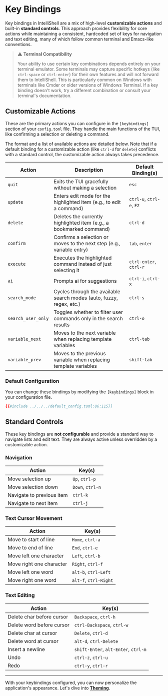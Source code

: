 # Key Bindings

Key bindings in IntelliShell are a mix of high-level **customizable actions** and built-in **standard controls**. This
approach provides flexibility for core actions while maintaining a consistent, hardcoded set of keys for navigation and
text editing, many of which follow common terminal and Emacs-like conventions.

> ⚠️ **Terminal Compatibility**
>
> Your ability to use certain key combinations depends entirely on your terminal emulator. Some terminals may capture
> specific hotkeys (like `ctrl-space` or `ctrl-enter`) for their own features and will not forward them to
> IntelliShell. This is particularly common on Windows with terminals like Cmder or older versions of Windows Terminal.
> If a key binding doesn't work, try a different combination or consult your terminal's documentation.

## Customizable Actions

These are the primary actions you can configure in the `[keybindings]` section of your `config.toml` file. They handle
the main functions of the TUI, like confirming a selection or deleting a command.

The format and a list of available actions are detailed below. Note that if a default binding for a customizable action
(like `ctrl-d` for `delete`) conflicts with a standard control, the customizable action always takes precedence.

| Action             | Description                                                           | Default Binding(s)        |
| ------------------ | --------------------------------------------------------------------- | ------------------------- |
| `quit`             | Exits the TUI gracefully without making a selection                   | `esc`                     |
| `update`           | Enters edit mode for the highlighted item (e.g., to edit a command)   | `ctrl-u`, `ctrl-e`, `F2`  |
| `delete`           | Deletes the currently highlighted item (e.g., a bookmarked command)   | `ctrl-d`                  |
| `confirm`          | Confirms a selection or moves to the next step (e.g., variable entry) | `tab`, `enter`            |
| `execute`          | Executes the highlighted command instead of just selecting it         | `ctrl-enter`, `ctrl-r`    |
| `ai`               | Prompts ai for suggestions                                            | `ctrl-i`, `ctrl-x`        |
| `search_mode`      | Cycles through the available search modes (auto, fuzzy, regex, etc.)  | `ctrl-s`                  |
| `search_user_only` | Toggles whether to filter user commands only in the search results    | `ctrl-o`                  |
| `variable_next`    | Moves to the next variable when replacing template variables          | `ctrl-tab`                |
| `variable_prev`    | Moves to the previous variable when replacing template variables      | `shift-tab`               |

### Default Configuration

You can change these bindings by modifying the `[keybindings]` block in your configuration file.

```toml
{{#include ../../../default_config.toml:86:115}}
```

## Standard Controls

These key bindings are **not configurable** and provide a standard way to navigate lists and edit text. They are always
active unless overridden by a customizable action.

### Navigation

| Action                      | Key(s)               |
| --------------------------- | -------------------- |
| Move selection up           | `Up`, `ctrl-p`       |
| Move selection down         | `Down`, `ctrl-n`     |
| Navigate to previous item   | `ctrl-k`             |
| Navigate to next item       | `ctrl-j`             |

### Text Cursor Movement

| Action                      | Key(s)               |
| --------------------------- | -------------------- |
| Move to start of line       | `Home`, `ctrl-a`     |
| Move to end of line         | `End`, `ctrl-e`      |
| Move left one character     | `Left`, `ctrl-b`     |
| Move right one character    | `Right`, `ctrl-f`    |
| Move left one word          | `alt-b`, `ctrl-Left` |
| Move right one word         | `alt-f`, `ctrl-Right`|

### Text Editing

| Action                      | Key(s)                              |
| --------------------------- | ----------------------------------- |
| Delete char before cursor   | `Backspace`, `ctrl-h`               |
| Delete word before cursor   | `ctrl-Backspace`, `ctrl-w`          |
| Delete char at cursor       | `Delete`, `ctrl-d`                  |
| Delete word at cursor       | `alt-d`, `ctrl-Delete`              |
| Insert a newline            | `shift-Enter`, `alt-Enter`, `ctrl-m`|
| Undo                        | `ctrl-z`, `ctrl-u`                  |
| Redo                        | `ctrl-y`, `ctrl-r`                  |

---

With your keybindings configured, you can now personalize the application's appearance. Let's dive into
[**Theming**](./theming.md).
